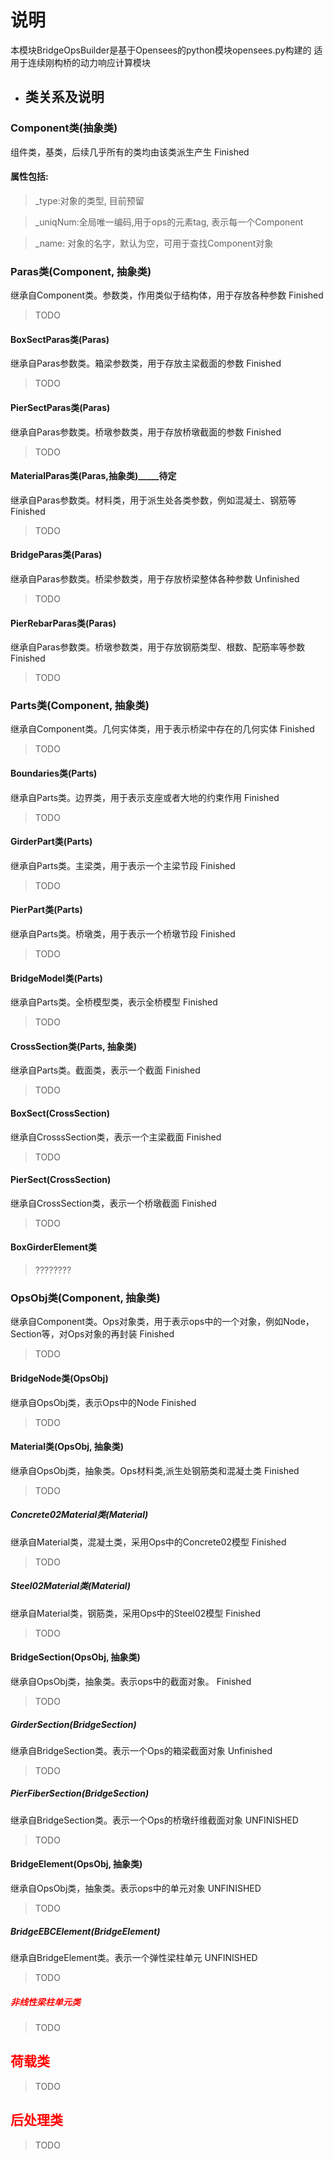 # 说明
本模块BridgeOpsBuilder是基于Opensees的python模块opensees.py构建的
适用于连续刚构桥的动力响应计算模块

* ## 类关系及说明
### Component类(抽象类)
组件类，基类，后续几乎所有的类均由该类派生产生
Finished
#### 属性包括:
>_type:对象的类型, 目前预留

>_uniqNum:全局唯一编码,用于ops的元素tag, 表示每一个Component

>_name: 对象的名字，默认为空，可用于查找Component对象
### Paras类(Component, 抽象类)
继承自Component类。参数类，作用类似于结构体，用于存放各种参数
Finished
> TODO
#### BoxSectParas类(Paras)
继承自Paras参数类。箱梁参数类，用于存放主梁截面的参数
Finished
> TODO
#### PierSectParas类(Paras)
继承自Paras参数类。桥墩参数类，用于存放桥墩截面的参数
Finished
> TODO
#### MaterialParas类(Paras,抽象类)_____待定
继承自Paras参数类。材料类，用于派生处各类参数，例如混凝土、钢筋等
Finished
> TODO
#### BridgeParas类(Paras)
继承自Paras参数类。桥梁参数类，用于存放桥梁整体各种参数
Unfinished
> TODO
#### PierRebarParas类(Paras)
继承自Paras参数类。桥墩参数类，用于存放钢筋类型、根数、配筋率等参数
Finished
> TODO
### Parts类(Component, 抽象类) 
继承自Component类。几何实体类，用于表示桥梁中存在的几何实体
Finished
> TODO
#### Boundaries类(Parts)
继承自Parts类。边界类，用于表示支座或者大地的约束作用
Finished
> TODO
#### GirderPart类(Parts)
继承自Parts类。主梁类，用于表示一个主梁节段
Finished
> TODO
#### PierPart类(Parts)
继承自Parts类。桥墩类，用于表示一个桥墩节段
Finished
> TODO
#### BridgeModel类(Parts)
继承自Parts类。全桥模型类，表示全桥模型
Finished
> TODO
#### CrossSection类(Parts, 抽象类)
继承自Parts类。截面类，表示一个截面
Finished
> TODO
#### BoxSect(CrossSection)
继承自CrosssSection类，表示一个主梁截面
Finished
> TODO
#### PierSect(CrossSection)
继承自CrossSection类，表示一个桥墩截面
Finished
> TODO

#### BoxGirderElement类
> ????????
### OpsObj类(Component, 抽象类)
继承自Component类。Ops对象类，用于表示ops中的一个对象，例如Node，Section等，对Ops对象的再封装
Finished
> TODO
#### BridgeNode类(OpsObj)
继承自OpsObj类，表示Ops中的Node
Finished
> TODO
#### Material类(OpsObj, 抽象类)
继承自OpsObj类，抽象类。Ops材料类,派生处钢筋类和混凝土类
Finished
> TODO
##### Concrete02Material类(Material)
继承自Material类，混凝土类，采用Ops中的Concrete02模型
Finished
> TODO
##### Steel02Material类(Material)
继承自Material类，钢筋类，采用Ops中的Steel02模型
Finished
> TODO
#### BridgeSection(OpsObj, 抽象类)
继承自OpsObj类，抽象类。表示ops中的截面对象。
Finished
>TODO
##### GirderSection(BridgeSection)
继承自BridgeSection类。表示一个Ops的箱梁截面对象
Unfinished
>TODO
##### PierFiberSection(BridgeSection)
继承自BridgeSection类。表示一个Ops的桥墩纤维截面对象
UNFINISHED
> TODO
#### BridgeElement(OpsObj, 抽象类)
继承自OpsObj类，抽象类。表示ops中的单元对象
UNFINISHED
> TODO
##### BridgeEBCElement(BridgeElement)
继承自BridgeElement类。表示一个弹性梁柱单元
UNFINISHED
> TODO

##### <font color=red>非线性梁柱单元类</font>
> TODO
## <font color=red>荷载类</font>
>TODO
## <font color=red>后处理类</font>
> TODO
